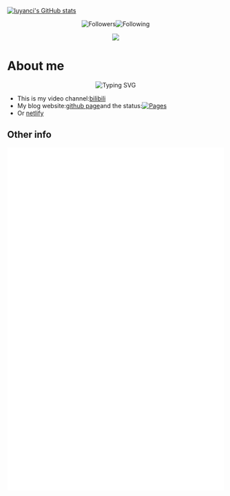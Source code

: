 [![luyanci's GitHub stats](https://github-readme-stats.vercel.app/api?username=luyanci&show_icons=true&hide=issues,contrb,stars)](https://github.com/anuraghazra/github-readme-stats)
<div align="center">

![Followers](https://bilistats.lonelyion.com/followers?uid=282873551)![Following](https://bilistats.lonelyion.com/following?uid=282873551)

![](https://badges.pufler.dev/years/luyanci)
</div>

# About me
<div align="center">

![Typing SVG](https://readme-typing-svg.demolab.com?font=Fira+Code&pause=1000&color=00FFEB&random=false&width=435&lines=Hello+World!;I'm+%40luyanci)

</div>

- This is my video channel:[bilibili](https://space.bilibili.com/282873551)
- My blog website:[github page](https://luyanci.github.io)and the status:[![Pages](https://github.com/luyanci/luyanci.github.io/actions/workflows/pages.yml/badge.svg)](https://github.com/luyanci/luyanci.github.io/actions/workflows/pages.yml)
- Or [netlify](https://luyancib.netlify.app)
## Other info
<div align="center">

![card](https://github.com/luyanci/netease-music-card-fixed/blob/main/card.svg)

</div>

<!---
luyanci/luyanci is a ✨ special ✨ repository because its `README.md` (this file) appears on your GitHub profile.
You can click the Preview link to take a look at your changes.
--->
